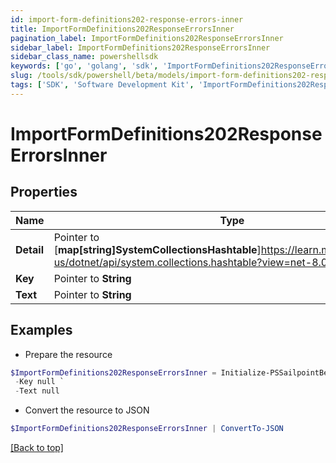 ```yaml
---
id: import-form-definitions202-response-errors-inner
title: ImportFormDefinitions202ResponseErrorsInner
pagination_label: ImportFormDefinitions202ResponseErrorsInner
sidebar_label: ImportFormDefinitions202ResponseErrorsInner
sidebar_class_name: powershellsdk
keywords: ['go', 'golang', 'sdk', 'ImportFormDefinitions202ResponseErrorsInner'] 
slug: /tools/sdk/powershell/beta/models/import-form-definitions202-response-errors-inner
tags: ['SDK', 'Software Development Kit', 'ImportFormDefinitions202ResponseErrorsInner']
---
```



# ImportFormDefinitions202ResponseErrorsInner

## Properties

Name | Type | Description | Notes
------------ | ------------- | ------------- | -------------
**Detail** |  Pointer to [**map[string]SystemCollectionsHashtable**]https://learn.microsoft.com/en-us/dotnet/api/system.collections.hashtable?view=net-8.0 |  | [optional] 
**Key** |  Pointer to **String** |  | [optional] 
**Text** |  Pointer to **String** |  | [optional] 

## Examples

- Prepare the resource
```powershell
$ImportFormDefinitions202ResponseErrorsInner = Initialize-PSSailpointBetaImportFormDefinitions202ResponseErrorsInner  -Detail null `
 -Key null `
 -Text null
```

- Convert the resource to JSON
```powershell
$ImportFormDefinitions202ResponseErrorsInner | ConvertTo-JSON
```


[[Back to top]](#) 

